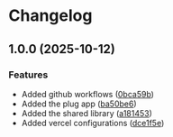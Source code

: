 # Changelog

## 1.0.0 (2025-10-12)


### Features

* Added github workflows ([0bca59b](https://github.com/Stundz/web/commit/0bca59b896745d77be11e51ad52ad754f41548c9))
* Added the plug app ([ba50be6](https://github.com/Stundz/web/commit/ba50be6b23b102f4aa868ec92b1cf82cab4b0e29))
* Added the shared library ([a181453](https://github.com/Stundz/web/commit/a1814531217487a9cfd9e0d4f85a52169d1f5936))
* Added vercel configurations ([dce1f5e](https://github.com/Stundz/web/commit/dce1f5eb32459f36084e48c2b453029b014d4144))
